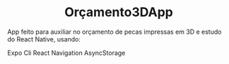 <h1 align="center"> Orçamento3DApp </h1>

App feito para auxiliar no orçamento de pecas impressas em 3D e estudo do React Native, usando:

Expo Cli 
React Navigation 
AsyncStorage
